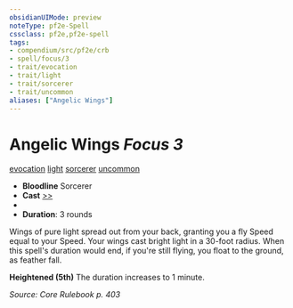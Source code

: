 ```yaml
---
obsidianUIMode: preview
noteType: pf2e-Spell
cssclass: pf2e,pf2e-spell
tags:
- compendium/src/pf2e/crb
- spell/focus/3
- trait/evocation
- trait/light
- trait/sorcerer
- trait/uncommon
aliases: ["Angelic Wings"]
---
```

# Angelic Wings *Focus 3*   
[evocation](rules/traits/evocation.md "Evocation School Trait")  [light](rules/traits/light.md "Light Effect Trait")  [sorcerer](rules/traits/sorcerer.md "Sorcerer Class Trait")  [uncommon](rules/traits/uncommon.md "Uncommon Rarity Trait")  

- **Bloodline** Sorcerer
- **Cast** [>>](rules/core-rulebook/chapter-9-playing-the-game.md#Actions "Two-Action") 
- 
- **Duration**: 3 rounds

Wings of pure light spread out from your back, granting you a fly Speed equal to your Speed. Your wings cast bright light in a 30-foot radius. When this spell's duration would end, if you're still flying, you float to the ground, as feather fall.

**Heightened (5th)** The duration increases to 1 minute.

*Source: Core Rulebook p. 403*
